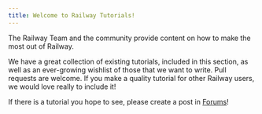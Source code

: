 ```yaml
---
title: Welcome to Railway Tutorials!
---
```


The Railway Team and the community provide content on how to make the most out of Railway.

We have a great collection of existing tutorials, included in this section, as well as an ever-growing wishlist of those that we want to write.  Pull requests are welcome.  If you make a quality tutorial for other Railway users, we would love really to include it!

If there is a tutorial you hope to see, please create a post in <a href="https://community.railway.app/" target="_blank">Forums</a>!
